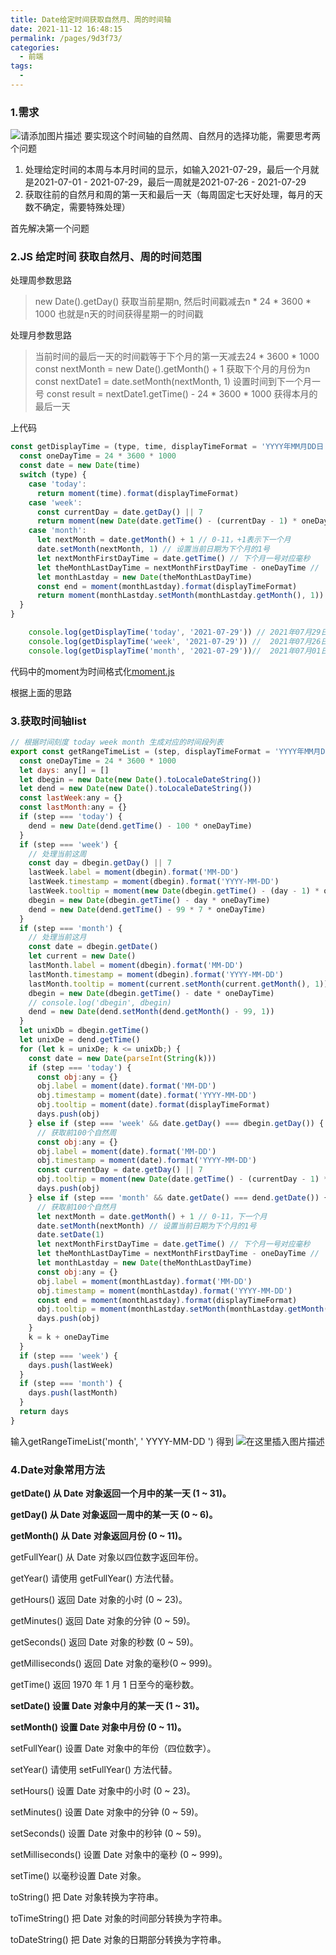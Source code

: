 ```yaml
---
title: Date给定时间获取自然月、周的时间轴
date: 2021-11-12 16:48:15
permalink: /pages/9d3f73/
categories:
  - 前端
tags:
  - 
---
```




### 1.需求
![请添加图片描述](https://p3-juejin.byteimg.com/tos-cn-i-k3u1fbpfcp/99fb7ed0448c4ab48925cd2c789c5af1~tplv-k3u1fbpfcp-zoom-1.image)
要实现这个时间轴的自然周、自然月的选择功能，需要思考两个问题

 1. 处理给定时间的本周与本月时间的显示，如输入2021-07-29，最后一个月就是2021-07-01 - 
    2021-07-29，最后一周就是2021-07-26  -  2021-07-29
 2.  获取往前的自然月和周的第一天和最后一天（每周固定七天好处理，每月的天数不确定，需要特殊处理）


首先解决第一个问题

### 2.JS 给定时间 获取自然月、周的时间范围
处理周参数思路

> new Date().getDay() 获取当前星期n,  然后时间戳减去n * 24 * 3600 * 1000 也就是n天的时间获得星期一的时间戳
> 
处理月参数思路
> 当前时间的最后一天的时间戳等于下个月的第一天减去24 * 3600 * 1000     
> const nextMonth = new Date().getMonth() + 1 获取下个月的月份为n   
> const nextDate1 = date.setMonth(nextMonth, 1) 设置时间到下一个月一号
> const result = nextDate1.getTime() - 24 * 3600 * 1000   获得本月的最后一天

上代码
```js
const getDisplayTime = (type, time, displayTimeFormat = 'YYYY年MM月DD日') => {
  const oneDayTime = 24 * 3600 * 1000
  const date = new Date(time)
  switch (type) {
    case 'today':
      return moment(time).format(displayTimeFormat)
    case 'week':
      const currentDay = date.getDay() || 7
      return moment(new Date(date.getTime() - (currentDay - 1) * oneDayTime)).format(displayTimeFormat) + '-' + moment(date).format(displayTimeFormat)
    case 'month':
      let nextMonth = date.getMonth() + 1 // 0-11，+1表示下一个月
      date.setMonth(nextMonth, 1) // 设置当前日期为下个月的1号
      let nextMonthFirstDayTime = date.getTime() // 下个月一号对应毫秒
      let theMonthLastDayTime = nextMonthFirstDayTime - oneDayTime // 下个月一号减去一天，正好是这个月最后一天
      let monthLastday = new Date(theMonthLastDayTime)
      const end = moment(monthLastday).format(displayTimeFormat)
      return moment(monthLastday.setMonth(monthLastday.getMonth(), 1)).format(displayTimeFormat) + '-' + end
  }
}
```
```js
    console.log(getDisplayTime('today', '2021-07-29')) // 2021年07月29日
    console.log(getDisplayTime('week', '2021-07-29')) //  2021年07月26日-2021年07月29日
    console.log(getDisplayTime('month', '2021-07-29'))//  2021年07月01日-2021年07月31日
```
代码中的moment为时间格式化[moment.js](https://momentjs.com/)


根据上面的思路
### 3.获取时间轴list
```js
// 根据时间刻度 today week month 生成对应的时间段列表
export const getRangeTimeList = (step, displayTimeFormat = 'YYYY年MM月DD日') => {
  const oneDayTime = 24 * 3600 * 1000
  let days: any[] = []
  let dbegin = new Date(new Date().toLocaleDateString())
  let dend = new Date(new Date().toLocaleDateString())
  const lastWeek:any = {}
  const lastMonth:any = {}
  if (step === 'today') {
    dend = new Date(dend.getTime() - 100 * oneDayTime)
  }
  if (step === 'week') {
    // 处理当前这周
    const day = dbegin.getDay() || 7
    lastWeek.label = moment(dbegin).format('MM-DD')
    lastWeek.timestamp = moment(dbegin).format('YYYY-MM-DD')
    lastWeek.tooltip = moment(new Date(dbegin.getTime() - (day - 1) * oneDayTime)).format(displayTimeFormat) + '-' + moment(dbegin).format(displayTimeFormat)
    dbegin = new Date(dbegin.getTime() - day * oneDayTime)
    dend = new Date(dend.getTime() - 99 * 7 * oneDayTime)
  }
  if (step === 'month') {
    // 处理当前这月
    const date = dbegin.getDate()
    let current = new Date()
    lastMonth.label = moment(dbegin).format('MM-DD')
    lastMonth.timestamp = moment(dbegin).format('YYYY-MM-DD')
    lastMonth.tooltip = moment(current.setMonth(current.getMonth(), 1)).format(displayTimeFormat) + '-' + moment(dbegin).format(displayTimeFormat)
    dbegin = new Date(dbegin.getTime() - date * oneDayTime)
    // console.log('dbegin', dbegin)
    dend = new Date(dend.setMonth(dend.getMonth() - 99, 1))
  }
  let unixDb = dbegin.getTime()
  let unixDe = dend.getTime()
  for (let k = unixDe; k <= unixDb;) {
    const date = new Date(parseInt(String(k)))
    if (step === 'today') {
      const obj:any = {}
      obj.label = moment(date).format('MM-DD')
      obj.timestamp = moment(date).format('YYYY-MM-DD')
      obj.tooltip = moment(date).format(displayTimeFormat)
      days.push(obj)
    } else if (step === 'week' && date.getDay() === dbegin.getDay()) {
      // 获取前100个自然周
      const obj:any = {}
      obj.label = moment(date).format('MM-DD')
      obj.timestamp = moment(date).format('YYYY-MM-DD')
      const currentDay = date.getDay() || 7
      obj.tooltip = moment(new Date(date.getTime() - (currentDay - 1) * oneDayTime)).format(displayTimeFormat) + '-' + moment(new Date(date.getTime() - (7 - currentDay) * oneDayTime)).format(displayTimeFormat)
      days.push(obj)
    } else if (step === 'month' && date.getDate() === dend.getDate()) {
      // 获取前100个自然月
      let nextMonth = date.getMonth() + 1 // 0-11，下一个月
      date.setMonth(nextMonth) // 设置当前日期为下个月的1号
      date.setDate(1)
      let nextMonthFirstDayTime = date.getTime() // 下个月一号对应毫秒
      let theMonthLastDayTime = nextMonthFirstDayTime - oneDayTime // 下个月一号减去一天，正好是这个月最后一天
      let monthLastday = new Date(theMonthLastDayTime)
      const obj:any = {}
      obj.label = moment(monthLastday).format('MM-DD')
      obj.timestamp = moment(monthLastday).format('YYYY-MM-DD')
      const end = moment(monthLastday).format(displayTimeFormat)
      obj.tooltip = moment(monthLastday.setMonth(monthLastday.getMonth(), 1)).format(displayTimeFormat) + '-' + end
      days.push(obj)
    }
    k = k + oneDayTime
  }
  if (step === 'week') {
    days.push(lastWeek)
  }
  if (step === 'month') {
    days.push(lastMonth)
  }
  return days
}
```
输入getRangeTimeList('month', ' YYYY-MM-DD ') 得到
![在这里插入图片描述](https://p3-juejin.byteimg.com/tos-cn-i-k3u1fbpfcp/b76816d6315f47d8a86bcd4a88e0a44b~tplv-k3u1fbpfcp-zoom-1.image)

### 4.Date对象常用方法

**getDate()	从 Date 对象返回一个月中的某一天 (1 ~ 31)。**

**getDay()	从 Date 对象返回一周中的某一天 (0 ~ 6)。**

**getMonth()	从 Date 对象返回月份 (0 ~ 11)。**

getFullYear()	从 Date 对象以四位数字返回年份。

getYear()	请使用 getFullYear() 方法代替。

getHours()	返回 Date 对象的小时 (0 ~ 23)。

getMinutes()	返回 Date 对象的分钟 (0 ~ 59)。

getSeconds()	返回 Date 对象的秒数 (0 ~ 59)。

getMilliseconds()	返回 Date 对象的毫秒(0 ~ 999)。

getTime()	返回 1970 年 1 月 1 日至今的毫秒数。

**setDate()	设置 Date 对象中月的某一天 (1 ~ 31)。**

**setMonth()	设置 Date 对象中月份 (0 ~ 11)。**

setFullYear()	设置 Date 对象中的年份（四位数字）。

setYear()	请使用 setFullYear() 方法代替。

setHours()	设置 Date 对象中的小时 (0 ~ 23)。

setMinutes()	设置 Date 对象中的分钟 (0 ~ 59)。

setSeconds()	设置 Date 对象中的秒钟 (0 ~ 59)。

setMilliseconds()	设置 Date 对象中的毫秒 (0 ~ 999)。

setTime()	以毫秒设置 Date 对象。

toString()	把 Date 对象转换为字符串。

toTimeString()	把 Date 对象的时间部分转换为字符串。

toDateString()	把 Date 对象的日期部分转换为字符串。



